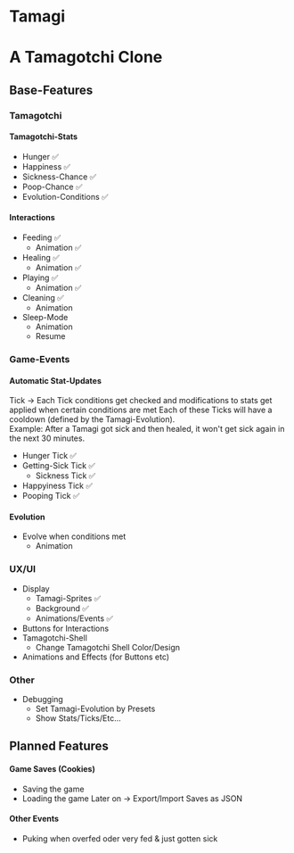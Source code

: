 ﻿# Tamagi #
# A Tamagotchi Clone #

## Base-Features

### Tamagotchi
#### Tamagotchi-Stats
- Hunger ✅
- Happiness ✅
- Sickness-Chance ✅
- Poop-Chance ✅
- Evolution-Conditions ✅

#### Interactions
- Feeding ✅
  - Animation ✅
- Healing ✅
  - Animation ✅
- Playing ✅
  - Animation ✅
- Cleaning ✅
  - Animation
- Sleep-Mode
  - Animation
  - Resume

### Game-Events
#### Automatic Stat-Updates
Tick -> Each Tick conditions get checked and modifications to stats get applied when certain conditions are met
Each of these Ticks will have a cooldown (defined by the Tamagi-Evolution).  
Example: After a Tamagi got sick and then healed, it won't get sick again in the next 30 minutes.

- Hunger Tick ✅
- Getting-Sick Tick ✅
    - Sickness Tick ✅
- Happyiness Tick ✅
- Pooping Tick ✅
  
#### Evolution
- Evolve when conditions met
  - Animation

### UX/UI
- Display
    - Tamagi-Sprites ✅
    - Background ✅
    - Animations/Events ✅
- Buttons for Interactions
- Tamagotchi-Shell
  - Change Tamagotchi Shell Color/Design
- Animations and Effects (for Buttons etc)

### Other
- Debugging
  - Set Tamagi-Evolution by Presets
  - Show Stats/Ticks/Etc...

 
## Planned Features
#### Game Saves (Cookies)
- Saving the game
- Loading the game
Later on -> Export/Import Saves as JSON

#### Other Events
- Puking when overfed oder very fed & just gotten sick
 



